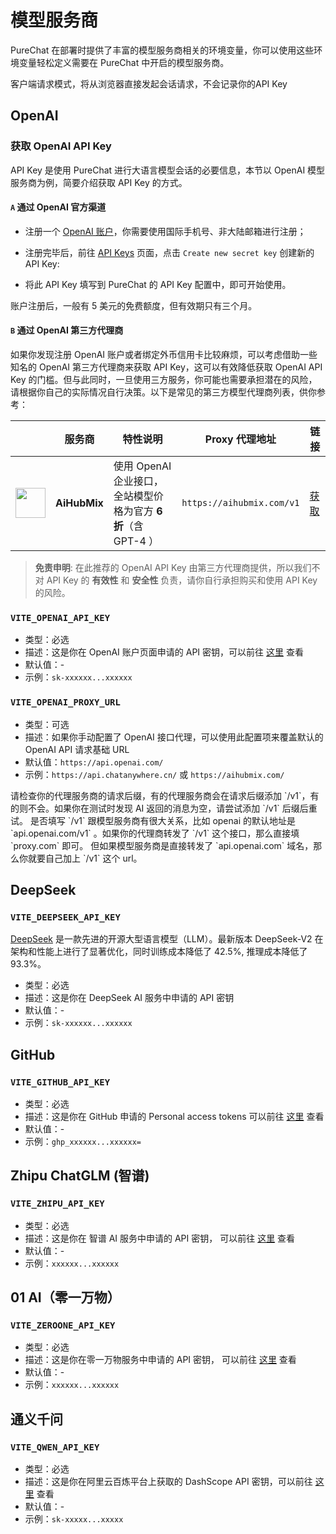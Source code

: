 # 模型服务商

PureChat 在部署时提供了丰富的模型服务商相关的环境变量，你可以使用这些环境变量轻松定义需要在 PureChat 中开启的模型服务商。

<Callout>
 客户端请求模式，将从浏览器直接发起会话请求，不会记录你的API Key
</Callout>

## OpenAI

### 获取 OpenAI API Key

API Key 是使用 PureChat 进行大语言模型会话的必要信息，本节以 OpenAI 模型服务商为例，简要介绍获取 API Key 的方式。

#### `A` 通过 OpenAI 官方渠道

- 注册一个 [OpenAI 账户](https://platform.openai.com/signup)，你需要使用国际手机号、非大陆邮箱进行注册；
- 注册完毕后，前往 [API Keys](https://platform.openai.com/api-keys) 页面，点击 `Create new secret key` 创建新的 API Key:

- 将此 API Key 填写到 PureChat 的 API Key 配置中，即可开始使用。

<Callout type='warning'>
  账户注册后，一般有 5 美元的免费额度，但有效期只有三个月。
</Callout>

<br/>

#### `B` 通过 OpenAI 第三方代理商

如果你发现注册 OpenAI 账户或者绑定外币信用卡比较麻烦，可以考虑借助一些知名的 OpenAI 第三方代理商来获取 API Key，这可以有效降低获取 OpenAI API Key 的门槛。但与此同时，一旦使用三方服务，你可能也需要承担潜在的风险，
请根据你自己的实际情况自行决策。以下是常见的第三方模型代理商列表，供你参考：

|                                                                                                                                                   | 服务商       | 特性说明                                                       | Proxy 代理地址            | 链接                            |
| ------------------------------------------------------------------------------------------------------------------------------------------------- | ------------ | -------------------------------------------------------------- | ------------------------- | ------------------------------- |
| <img src="https://github-production-user-asset-6210df.s3.amazonaws.com/17870709/296272721-c3ac0bf3-e433-4496-89c4-ebdc20689c17.jpg" width="48" /> | **AiHubMix** | 使用 OpenAI 企业接口，全站模型价格为官方 **6 折**（含 GPT-4 ） | `https://aihubmix.com/v1` | [获取](https://lobe.li/XHnZIUP) |

> **免责申明**: 在此推荐的 OpenAI API Key 由第三方代理商提供，所以我们不对 API Key 的 **有效性** 和 **安全性** 负责，请你自行承担购买和使用 API Key 的风险。

### `VITE_OPENAI_API_KEY`

- 类型：必选
- 描述：这是你在 OpenAI 账户页面申请的 API 密钥，可以前往 [这里](https://platform.openai.com/api-keys) 查看
- 默认值：-
- 示例：`sk-xxxxxx...xxxxxx`

### `VITE_OPENAI_PROXY_URL`

- 类型：可选
- 描述：如果你手动配置了 OpenAI 接口代理，可以使用此配置项来覆盖默认的 OpenAI API 请求基础 URL
- 默认值：`https://api.openai.com/`
- 示例：`https://api.chatanywhere.cn/` 或 `https://aihubmix.com/`

<Callout type='warning'>
  请检查你的代理服务商的请求后缀，有的代理服务商会在请求后缀添加
  `/v1`，有的则不会。如果你在测试时发现 AI 返回的消息为空，请尝试添加 `/v1` 后缀后重试。
</Callout>

<Callout>
  是否填写 `/v1` 跟模型服务商有很大关系，比如 openai 的默认地址是 `api.openai.com/v1`
  。如果你的代理商转发了 `/v1` 这个接口，那么直接填 `proxy.com` 即可。 但如果模型服务商是直接转发了
  `api.openai.com` 域名，那么你就要自己加上 `/v1` 这个 url。
</Callout>

## DeepSeek

### `VITE_DEEPSEEK_API_KEY`

[DeepSeek](https://www.deepseek.com) 是一款先进的开源大型语言模型（LLM）。最新版本 DeepSeek-V2 在架构和性能上进行了显著优化，同时训练成本降低了 42.5%, 推理成本降低了 93.3%。
- 类型：必选
- 描述：这是你在 DeepSeek AI 服务中申请的 API 密钥
- 默认值：-
- 示例：`sk-xxxxxx...xxxxxx`

## GitHub

### `VITE_GITHUB_API_KEY`

- 类型：必选
- 描述：这是你在 GitHub 申请的 Personal access tokens 可以前往 [这里](https://github.com/settings/tokens) 查看
- 默认值：-
- 示例：`ghp_xxxxxx...xxxxxx=`

## Zhipu ChatGLM (智谱)

### `VITE_ZHIPU_API_KEY`

- 类型：必选
- 描述：这是你在 智谱 AI 服务中申请的 API 密钥， 可以前往 [这里](https://open.bigmodel.cn/usercenter/apikeys) 查看
- 默认值：-
- 示例：`xxxxxx...xxxxxx`

## 01 AI（零一万物）

### `VITE_ZEROONE_API_KEY`

- 类型：必选
- 描述：这是你在零一万物服务中申请的 API 密钥， 可以前往 [这里](https://platform.lingyiwanwu.com/apikeys) 查看
- 默认值：-
- 示例：`xxxxxx...xxxxxx`

## 通义千问

### `VITE_QWEN_API_KEY`

- 类型：必选
- 描述：这是你在阿里云百炼平台上获取的 DashScope API 密钥，可以前往 [这里](https://bailian.console.aliyun.com/?apiKey=1#/api-key) 查看
- 默认值：-
- 示例：`sk-xxxxx...xxxxx`
